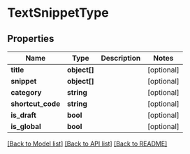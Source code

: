 # TextSnippetType

## Properties
Name | Type | Description | Notes
------------ | ------------- | ------------- | -------------
**title** | **object[]** |  | [optional] 
**snippet** | **object[]** |  | [optional] 
**category** | **string** |  | [optional] 
**shortcut_code** | **string** |  | [optional] 
**is_draft** | **bool** |  | [optional] 
**is_global** | **bool** |  | [optional] 

[[Back to Model list]](../README.md#documentation-for-models) [[Back to API list]](../README.md#documentation-for-api-endpoints) [[Back to README]](../README.md)



